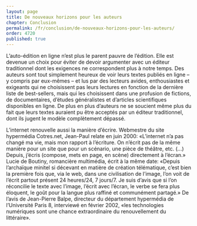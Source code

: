 ```yaml
---
layout: page
title: De nouveaux horizons pour les auteurs
chapter: Conclusion
permalink: /fr/conclusion/de-nouveaux-horizons-pour-les-auteurs/
order: 4720
published: true
---
```

<p>L’auto-édition en ligne n’est plus le parent pauvre de l’édition. Elle est devenue un choix pour éviter de devoir argumenter avec un éditeur traditionnel dont les exigences ne correspondent plus à notre temps. Des auteurs sont tout simplement heureux de voir leurs textes publiés en ligne – y compris par eux-mêmes – et lus par des lecteurs avides, enthousiastes et exigeants qui ne choisissent pas leurs lectures en fonction de la dernière liste de best-sellers, mais qui les choisissent dans une profusion de fictions, de documentaires, d’études généralistes et d’articles scientifiques disponibles en ligne. De plus en plus d’auteurs ne se soucient même plus du fait que leurs textes auraient pu être acceptés par un éditeur traditionnel, dont ils jugent le modèle complètement dépassé.</p>

<p>L’internet renouvelle aussi la manière d’écrire. Webmestre du site hypermédia Cotres.net, Jean-Paul relate en juin 2000: «L’internet n’a pas changé ma vie, mais mon rapport à l’écriture. On n’écrit pas de la même manière pour un site que pour un scénario, une pièce de théâtre, etc. (...) Depuis, j’écris (compose, mets en page, en scène) directement à l’écran.» Lucie de Boutiny, romancière multimédia, écrit à la même date: «Depuis l’archaïque minitel si décevant en matière de création télématique, c’est bien la première fois que, via le web, dans une civilisation de l’image, l’on voit de l’écrit partout présent 24 heures/24, 7 jours/7. Je suis d’avis que si l’on réconcilie le texte avec l’image, l’écrit avec l’écran, le verbe se fera plus éloquent, le goût pour la langue plus raffiné et communément partagé.» De l’avis de Jean-Pierre Balpe, directeur du département hypermédia de l’Université Paris 8, interviewé en février 2002, «les technologies numériques sont une chance extraordinaire du renouvellement du littéraire».</p>